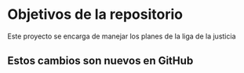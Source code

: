 # Objetivos de la repositorio

Este proyecto se encarga de manejar los planes de la liga de la justicia


## Estos cambios son nuevos en GitHub
